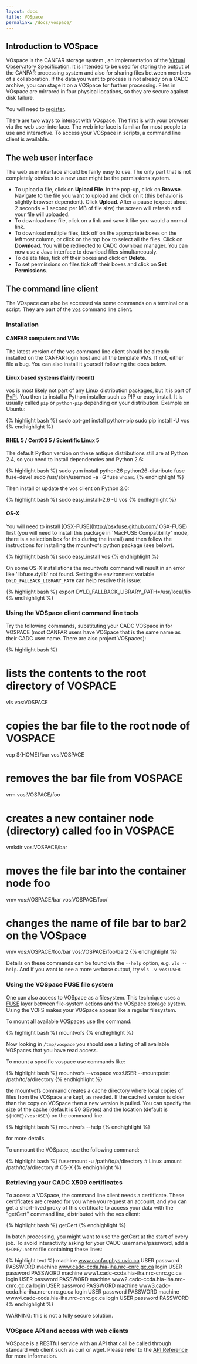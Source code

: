 ```yaml
---
layout: docs
title: VOSpace
permalink: /docs/vospace/
---
```


## Introduction to VOSpace

VOspace is the CANFAR storage system , an implementation of	the [Virtual Observatory Specification](http://www.ivoa.net/Documents/VOSpace/). It is intended to be used for storing the output of the CANFAR processing system and also for sharing files between members of a collaboration. If the data you want to process is not already on a CADC archive, you can stage it on a VOSpace for further processing. Files in VOspace are mirrored in four physical locations, so they are secure against disk failure.

You will need to [register](/docs/register/).

There are two ways to interact with VOspace. The first is with your browser via the web user interface. The web interface is familiar for most people to use and interactive. To access your VOSpace in scripts, a command line client is available.

## The web user interface

The web user interface should be fairly easy to use. The only part that is not completely obvious to a new user might be the permissions system.

- To upload a file, click on **Upload File**. In the pop-up, click on **Browse**. Navigate to the file you want to upload and click on it (this behavior is slightly browser dependent). Click **Upload**. After a pause (expect about 2 seconds + 1 second per MB of file size) the screen will refresh and your file will uploaded.
- To download one file, click on a link and save it like you would a normal link. 
- To download multiple files, tick off on the appropriate boxes on the leftmost column, or click on the top box to select all the files. Click on **Download**. You will be redirected to CADC download manager. You can now use a Java interface to download files simultaneously. 
- To delete files, tick off their boxes and click on **Delete**.
- To set permissions on files tick off their boxes and click on **Set Permissions**.

## The command line client

The VOspace can also be accessed via some commands on a terminal or a script. They are part of the [vos](https://github.com/ijiraq/cadcVOFS) command line client.

### Installation

#### CANFAR computers and VMs

The latest version of the vos command line client should be already installed on the CANFAR login host and all the template VMs. If not, either file a bug. You can also install it yourself following the docs below. 

#### Linux based systems (fairly recent)

vos is most likely not part of any Linux distribution packages, but it is part of [PyPi](https://pypi.python.org/pypi/vos). You then to install a Python installer such as PIP or easy_install. It is usually called `pip` or `python-pip` depending on your distribution. Example on Ubuntu:

{% highlight bash %}
sudo apt-get install python-pip
sudo pip install -U vos
{% endhighlight %}

#### RHEL 5 / CentOS 5 / Scientific Linux 5

The default Python version on these antique distributions still are at Python 2.4, so you need to install dependencies and Python 2.6:

{% highlight bash %}
sudo yum install python26 python26-distribute fuse fuse-devel
sudo /usr/sbin/usermod -a  -G fuse `whoami`
{% endhighlight %}

Then install or update the vos client on Python 2.6:

{% highlight bash %}
sudo easy_install-2.6 -U vos
{% endhighlight %}

#### OS-X

You will need to install [OSX-FUSE](http://osxfuse.github.com/ OSX-FUSE) first (you will need to install this package in 'MacFUSE Compatibility' mode, there is a selection box for this during the install) and then follow the instructions for installing the mountvofs python package (see below). 

{% highlight bash %}
sudo easy_install vos
{% endhighlight %}

On some OS-X installations the mountvofs command will result in an error like 'libfuse.dylib' not found. Setting the environment variable `DYLD_FALLBACK_LIBRARY_PATH` can help resolve this issue: 

{% highlight bash %}
export DYLD_FALLBACK_LIBRARY_PATH=/usr/local/lib
{% endhighlight %}

### Using the VOSpace client command line tools

Try the following commands, substituting your CADC VOSpace in for VOSPACE (most CANFAR users have VOSpace that is the same name as their CADC user name. There are also project VOSpaces):

{% highlight bash %}
# lists the contents to the root directory of VOSPACE
vls vos:VOSPACE
# copies the bar file to the root node of VOSPACE
vcp ${HOME}/bar vos:VOSPACE
# removes the bar file from VOSPACE
vrm vos:VOSPACE/foo
# creates a new container node (directory) called foo in VOSPACE
vmkdir vos:VOSPACE/bar
# moves the file bar into the container node foo
vmv vos:VOSPACE/bar vos:VOSPACE/foo/
# changes the name of file bar to bar2 on the VOSpace
vmv vos:VOSPACE/foo/bar vos:VOSPACE/foo/bar2
{% endhighlight %}

Details on these commands can be found via the `--help` option, e.g. `vls --help`. And if you want to see a more verbose output, try `vls -v vos:USER`

### Using the VOSpace FUSE file system

One can also access to VOSpace as a filesystem. This technique uses a [FUSE](http://en.wikipedia.org/wiki/Filesystem_in_Userspace) layer between file-system actions and the VOSpace storage system. Using the VOFS makes your VOSpace appear like a regular filesystem.

To mount all available VOSpaces use the command:

{% highlight bash %}
mountvofs
{% endhighlight %}

Now looking in `/tmp/vospace` you should see a listing of all available VOSpaces that you have read access.

To mount a specific vospace use commands like:

{% highlight bash %}
mountvofs --vospace vos:USER --mountpoint /path/to/a/directory
{% endhighlight %}


the mountvofs command creates a cache directory where local copies of files from the VOSpace are kept, as needed. If the cached version is older than the copy on VOSpace then a new version is pulled.  You can specify the size of the cache (default is 50 GBytes) and the location (default is `${HOME}/vos:USER`) on the command line.

{% highlight bash %}
mountvofs --help
{% endhighlight %}

for more details.

To unmount the VOSpace, use the following command:

{% highlight bash %}
fusermount -u /path/to/a/directory   # Linux
umount /path/to/a/directory          # OS-X
{% endhighlight %}


### Retrieving your CADC X509 certificates
 
To access a VOSpace, the command line client needs a certificate. These certificates are created for you when you request an account, and you can get a short-lived proxy of this certificate to access your data with the "getCert" command line, distributed with the vos client:

{% highlight bash %}
getCert
{% endhighlight %}

In batch processing, you might want to use the getCert at the start of every job. To avoid interactivity asking for your CADC username/password, add a `$HOME/.netrc` file containing these lines:

{% highlight text %}
machine www.canfar.phys.uvic.ca USER password PASSWORD
machine www.cadc-ccda.hia-iha.nrc-cnrc.gc.ca login USER password PASSWORD
machine www1.cadc-ccda.hia-iha.nrc-cnrc.gc.ca login USER password PASSWORD
machine www2.cadc-ccda.hia-iha.nrc-cnrc.gc.ca login USER password PASSWORD
machine www3.cadc-ccda.hia-iha.nrc-cnrc.gc.ca login USER password PASSWORD
machine www4.cadc-ccda.hia-iha.nrc-cnrc.gc.ca login USER password PASSWORD
{% endhighlight %}

WARNING: this is not a fully secure solution.

### VOSpace API and access with web clients

VOSpace is a RESTful service with an API that call be called through standard web client such as curl or wget. Please refer to the [API Reference]([http://www.canfar.phys.uvic.ca/vospace) for more information. 
